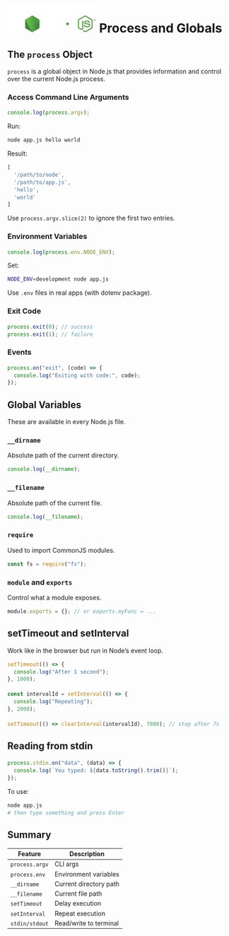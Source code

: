 # ![ ](../assets/nodejs-logo.svg) Process and Globals

## The `process` Object

`process` is a global object in Node.js that provides information and control over the current Node.js process.

### Access Command Line Arguments

```js
console.log(process.argv);
```

Run:

```bash
node app.js hello world
```

Result:

```js
[
  '/path/to/node',
  '/path/to/app.js',
  'hello',
  'world'
]
```

Use `process.argv.slice(2)` to ignore the first two entries.

### Environment Variables

```js
console.log(process.env.NODE_ENV);
```

Set:

```bash
NODE_ENV=development node app.js
```

Use `.env` files in real apps (with dotenv package).

### Exit Code

```js
process.exit(0); // success
process.exit(1); // failure
```

### Events

```js
process.on("exit", (code) => {
  console.log("Exiting with code:", code);
});
```

## Global Variables

These are available in every Node.js file.

### `__dirname`

Absolute path of the current directory.

```js
console.log(__dirname);
```

### `__filename`

Absolute path of the current file.

```js
console.log(__filename);
```

### `require`

Used to import CommonJS modules.

```js
const fs = require("fs");
```

### `module` and `exports`

Control what a module exposes.

```js
module.exports = {}; // or exports.myFunc = ...
```

## setTimeout and setInterval

Work like in the browser but run in Node’s event loop.

```js
setTimeout(() => {
  console.log("After 1 second");
}, 1000);

const intervalId = setInterval(() => {
  console.log("Repeating");
}, 2000);

setTimeout(() => clearInterval(intervalId), 7000); // stop after 7s
```

## Reading from stdin

```js
process.stdin.on("data", (data) => {
  console.log(`You typed: ${data.toString().trim()}`);
});
```

To use:

```bash
node app.js
# then type something and press Enter
```

## Summary

| Feature        | Description            |
| -------------- | ---------------------- |
| `process.argv` | CLI args               |
| `process.env`  | Environment variables  |
| `__dirname`    | Current directory path |
| `__filename`   | Current file path      |
| `setTimeout`   | Delay execution        |
| `setInterval`  | Repeat execution       |
| `stdin/stdout` | Read/write to terminal |
